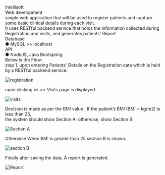 
Intellisoft  
Web development  
simple web application that will be used to register patients and capture some basic clinical details during each visit.  
It uses RESTful backend service that holds the information collected during Registration and visits, and generates patients' Report  
Database  
● MySQL >> localhost  
API  
● NodeJS, Java Bootspring  
Below is the Flow:  
step 1. upon entering Patients' Details on the Registration data which is held by a RESTful backend service.  
  
![registration](https://user-images.githubusercontent.com/48084263/232753856-9870e2b8-3486-4dba-a6a4-de9a89005cae.PNG)  
  
upon clicking ok >> Visits page is displayed.  
  
![visits](https://user-images.githubusercontent.com/48084263/232754450-a400da0e-ff90-40b3-af64-1937f69b8f22.PNG)
  
  Decision is made as per the BMI value : If the patient’s BMI (BMI = kg/m2) is less than 25,  
  the system should show Section A; otherwise, show Section B.  
    
  ![Section A](https://user-images.githubusercontent.com/48084263/232758411-8818d224-44d0-41b8-b6c6-fd34f4cf4bc2.PNG)  
    
  Otherwise When BMI is greater than 25 section B is shown.     
    
![section B](https://user-images.githubusercontent.com/48084263/232759008-13d33614-635a-4d13-9e1d-b62737b23d9f.PNG)
  
  Finally after saving the data, A report is generated.  
    
  ![Report](https://user-images.githubusercontent.com/48084263/232759167-cd09a5fa-dc99-4605-b3ae-6efa6395b001.PNG)
